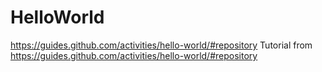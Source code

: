 # HelloWorld
https://guides.github.com/activities/hello-world/#repository
Tutorial from https://guides.github.com/activities/hello-world/#repository
